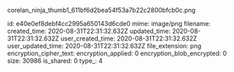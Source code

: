 corelan_ninja_thumb1_611bf6d2bea54f53a7b22c2800bfcb0c.png

id: e40e0ef8debf4cc2995a650143d6cde0
mime: image/png
filename: 
created_time: 2020-08-31T22:31:32.632Z
updated_time: 2020-08-31T22:31:32.632Z
user_created_time: 2020-08-31T22:31:32.632Z
user_updated_time: 2020-08-31T22:31:32.632Z
file_extension: png
encryption_cipher_text: 
encryption_applied: 0
encryption_blob_encrypted: 0
size: 30986
is_shared: 0
type_: 4